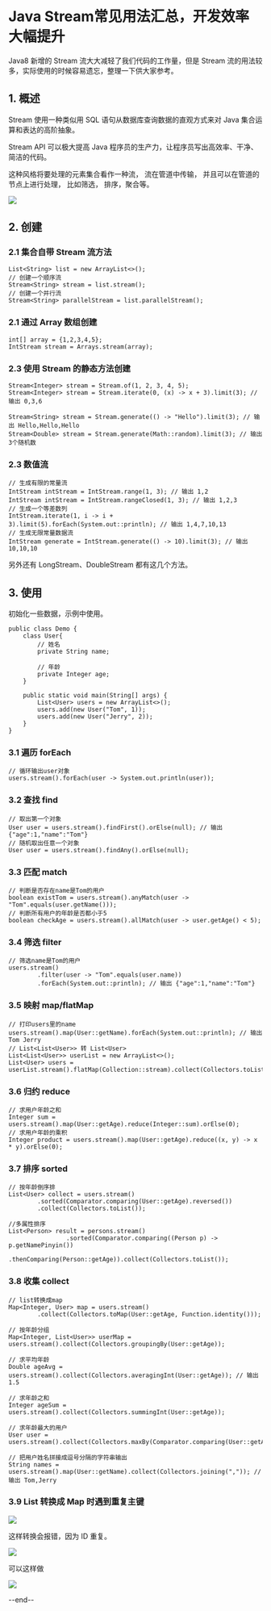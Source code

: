 # Java Stream常见用法汇总，开发效率大幅提升

Java8 新增的 Stream 流大大减轻了我们代码的工作量，但是 Stream 流的用法较多，实际使用的时候容易遗忘，整理一下供大家参考。

## 1. 概述

Stream 使用一种类似用 SQL 语句从数据库查询数据的直观方式来对 Java 集合运算和表达的高阶抽象。

Stream API 可以极大提高 Java 程序员的生产力，让程序员写出高效率、干净、简洁的代码。

这种风格将要处理的元素集合看作一种流， 流在管道中传输， 并且可以在管道的节点上进行处理， 比如筛选， 排序，聚合等。

![](http://img.topjavaer.cn/img/stream1.png)

## 2. 创建

### 2.1 集合自带 Stream 流方法

```
List<String> list = new ArrayList<>();
// 创建一个顺序流
Stream<String> stream = list.stream();
// 创建一个并行流
Stream<String> parallelStream = list.parallelStream();
```

### 2.1 通过 Array 数组创建

```
int[] array = {1,2,3,4,5};
IntStream stream = Arrays.stream(array);
```

### 2.3 使用 Stream 的静态方法创建

```
Stream<Integer> stream = Stream.of(1, 2, 3, 4, 5);
Stream<Integer> stream = Stream.iterate(0, (x) -> x + 3).limit(3); // 输出 0,3,6

Stream<String> stream = Stream.generate(() -> "Hello").limit(3); // 输出 Hello,Hello,Hello
Stream<Double> stream = Stream.generate(Math::random).limit(3); // 输出3个随机数
```

### 2.3 数值流

```
// 生成有限的常量流
IntStream intStream = IntStream.range(1, 3); // 输出 1,2
IntStream intStream = IntStream.rangeClosed(1, 3); // 输出 1,2,3
// 生成一个等差数列
IntStream.iterate(1, i -> i + 3).limit(5).forEach(System.out::println); // 输出 1,4,7,10,13
// 生成无限常量数据流
IntStream generate = IntStream.generate(() -> 10).limit(3); // 输出 10,10,10
```

另外还有 LongStream、DoubleStream 都有这几个方法。

## 3. 使用

初始化一些数据，示例中使用。

```
public class Demo {
    class User{
        // 姓名
        private String name;

        // 年龄
        private Integer age;
    }

    public static void main(String[] args) {
        List<User> users = new ArrayList<>();
        users.add(new User("Tom", 1));
        users.add(new User("Jerry", 2));
    }
}
```

### 3.1 遍历 forEach

```
// 循环输出user对象
users.stream().forEach(user -> System.out.println(user));
```

### 3.2 查找 find

```
// 取出第一个对象
User user = users.stream().findFirst().orElse(null); // 输出 {"age":1,"name":"Tom"}
// 随机取出任意一个对象
User user = users.stream().findAny().orElse(null);
```

### 3.3 匹配 match

```
// 判断是否存在name是Tom的用户
boolean existTom = users.stream().anyMatch(user -> "Tom".equals(user.getName()));
// 判断所有用户的年龄是否都小于5
boolean checkAge = users.stream().allMatch(user -> user.getAge() < 5);
```

### 3.4 筛选 filter

```
// 筛选name是Tom的用户
users.stream()
        .filter(user -> "Tom".equals(user.name))
        .forEach(System.out::println); // 输出 {"age":1,"name":"Tom"}
```

### 3.5 映射 map/flatMap

```
// 打印users里的name
users.stream().map(User::getName).forEach(System.out::println); // 输出 Tom Jerry
// List<List<User>> 转 List<User>
List<List<User>> userList = new ArrayList<>();
List<User> users = userList.stream().flatMap(Collection::stream).collect(Collectors.toList());
```

### 3.6 归约 reduce

```
// 求用户年龄之和
Integer sum = users.stream().map(User::getAge).reduce(Integer::sum).orElse(0);
// 求用户年龄的乘积
Integer product = users.stream().map(User::getAge).reduce((x, y) -> x * y).orElse(0);
```

### 3.7 排序 sorted

```
// 按年龄倒序排
List<User> collect = users.stream()
        .sorted(Comparator.comparing(User::getAge).reversed())
        .collect(Collectors.toList());

//多属性排序
List<Person> result = persons.stream()
                .sorted(Comparator.comparing((Person p) -> p.getNamePinyin())
                        .thenComparing(Person::getAge)).collect(Collectors.toList());
```

### 3.8 收集 collect

```
// list转换成map
Map<Integer, User> map = users.stream()
        .collect(Collectors.toMap(User::getAge, Function.identity()));

// 按年龄分组
Map<Integer, List<User>> userMap = users.stream().collect(Collectors.groupingBy(User::getAge));

// 求平均年龄
Double ageAvg = users.stream().collect(Collectors.averagingInt(User::getAge)); // 输出 1.5

// 求年龄之和
Integer ageSum = users.stream().collect(Collectors.summingInt(User::getAge));

// 求年龄最大的用户
User user = users.stream().collect(Collectors.maxBy(Comparator.comparing(User::getAge))).orElse(null);

// 把用户姓名拼接成逗号分隔的字符串输出
String names = users.stream().map(User::getName).collect(Collectors.joining(",")); // 输出 Tom,Jerry
```

### 3.9 List 转换成 Map 时遇到重复主键

![](http://img.topjavaer.cn/img/stream2.png)

这样转换会报错，因为 ID 重复。

![](http://img.topjavaer.cn/img/stream3.png)

可以这样做

![](http://img.topjavaer.cn/img/stream4.png)



--end--